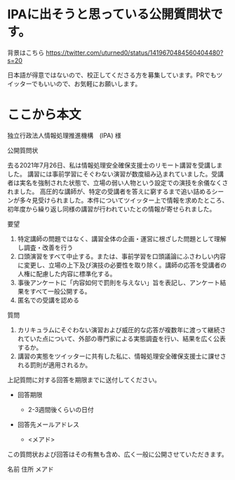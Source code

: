 # IPAに出そうと思っている公開質問状です。

背景はこちら https://twitter.com/uturned0/status/1419670484560404480?s=20

日本語が得意ではないので、校正してくださる方を募集しています。PRでもツイッターでもいいので、お気軽にお願いします。



# ここから本文


独立行政法人情報処理推進機構　(IPA) 様

公開質問状

去る2021年7月26日、私は情報処理安全確保支援士のリモート講習を受講しました。
講習には事前学習にそぐわない演習が数度組み込まれていました。受講者は実名を強制された状態で、立場の弱い人物という設定での演技を余儀なくされました。
高圧的な講師が、特定の受講者を答えに窮するまで追い詰めるシーンが多々見受けられました。本件についてツイッター上で情報を求めたところ、初年度から繰り返し同様の講習が行われていたとの情報が寄せられました。

要望

1. 特定講師の問題ではなく、講習全体の企画・運営に根ざした問題として理解し調査・改善を行う
2. 口頭演習をすべて中止する。または、事前学習を口頭議論にふさわしい内容に変更し、立場の上下及び演技の必要性を取り除く。講師の応答を受講者の人権に配慮した内容に標準化する。
3. 事後アンケートに「内容如何で罰則を与えない」旨を表記し、アンケート結果をすべて一般公開する。
4. 匿名での受講を認める

質問

1. カリキュラムにそぐわない演習および威圧的な応答が複数年に渡って継続されていた点について、外部の専門家による実態調査を行い、結果を広く公表するか。
2. 講習の実態をツイッターに共有した私に、情報処理安全確保支援士に課せされる罰則が適用されるか。

上記質問に対する回答を期限までに送付してください。

- 回答期限
    - 2-3週間後くらいの日付

- 回答先メールアドレス
    - <メアド>

この質問状および回答はその有無も含め、広く一般に公開させていただきます。


名前
住所
メアド
